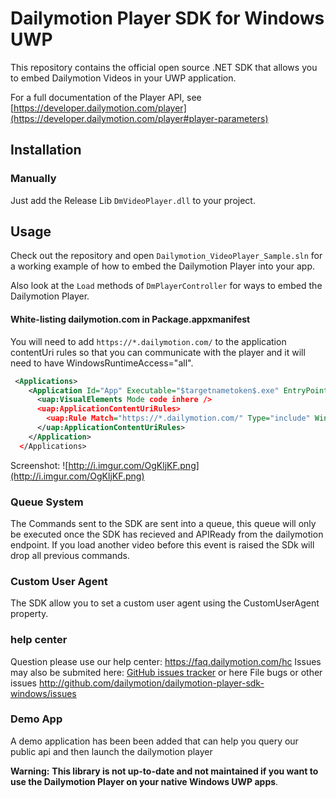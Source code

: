 # Dailymotion Player SDK for Windows UWP

This repository contains the official open source .NET SDK that allows you to embed Dailymotion Videos in your UWP application.

For a full documentation of the Player API, see [https://developer.dailymotion.com/player](https://developer.dailymotion.com/player#player-parameters)

## Installation

### Manually

Just add the Release Lib `DmVideoPlayer.dll` to your project.

## Usage

Check out the repository and open `Dailymotion_VideoPlayer_Sample.sln` for a working example of how to embed the Dailymotion Player into your app.

Also look at the `Load` methods of `DmPlayerController` for ways to embed the Dailymotion Player.

#### White-listing dailymotion.com in Package.appxmanifest

You will need to add `https://*.dailymotion.com/` to the application contentUri rules so that you can communicate with the player and it will need to have WindowsRuntimeAccess="all".

``` xml
 <Applications>
    <Application Id="App" Executable="$targetnametoken$.exe" EntryPoint="MyApp.App">
      <uap:VisualElements Mode code inhere />
      <uap:ApplicationContentUriRules>
        <uap:Rule Match="https://*.dailymotion.com/" Type="include" WindowsRuntimeAccess="all" />
      </uap:ApplicationContentUriRules>
    </Application>
  </Applications>
```
Screenshot:
![http://i.imgur.com/OgKljKF.png](http://i.imgur.com/OgKljKF.png)

 ### Queue System
 
 The Commands sent to the SDK are sent into a queue, this queue will only be executed once the SDK has recieved and APIReady from the dailymotion endpoint.  If you load another video before this event is raised the SDk will drop all previous commands.
 
 
 ### Custom User Agent 
 
 The SDK allow you to set a custom user agent using the CustomUserAgent property.
 
 ### help center
 

 Question please use our help center: https://faq.dailymotion.com/hc
 Issues may also be submited here: [GitHub issues tracker](issues) or here File bugs or other issues http://github.com/dailymotion/dailymotion-player-sdk-windows/issues

 
 ### Demo App

A demo application has been been added that can help you query our public api and then launch the dailymotion player 


**Warning:** **This library is not up-to-date and not maintained if you want to use the Dailymotion Player on your native Windows UWP apps**.
